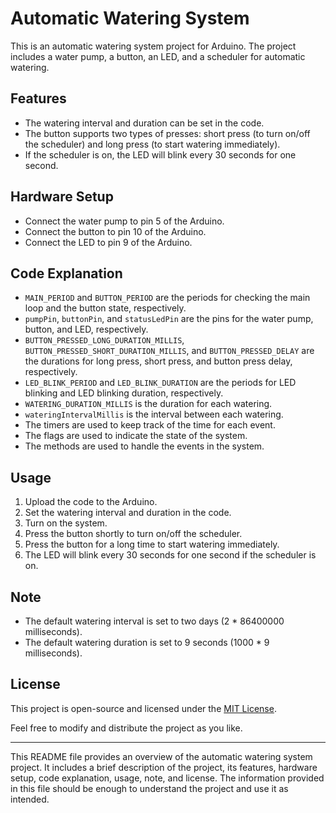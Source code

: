 # Automatic Watering System

This is an automatic watering system project for Arduino. The project includes a water pump, a button, an LED, and a scheduler for automatic watering.

## Features

* The watering interval and duration can be set in the code.
* The button supports two types of presses: short press (to turn on/off the scheduler) and long press (to start watering immediately).
* If the scheduler is on, the LED will blink every 30 seconds for one second.

## Hardware Setup

* Connect the water pump to pin 5 of the Arduino.
* Connect the button to pin 10 of the Arduino.
* Connect the LED to pin 9 of the Arduino.

## Code Explanation

* `MAIN_PERIOD` and `BUTTON_PERIOD` are the periods for checking the main loop and the button state, respectively.
* `pumpPin`, `buttonPin`, and `statusLedPin` are the pins for the water pump, button, and LED, respectively.
* `BUTTON_PRESSED_LONG_DURATION_MILLIS`, `BUTTON_PRESSED_SHORT_DURATION_MILLIS`, and `BUTTON_PRESSED_DELAY` are the durations for long press, short press, and button press delay, respectively.
* `LED_BLINK_PERIOD` and `LED_BLINK_DURATION` are the periods for LED blinking and LED blinking duration, respectively.
* `WATERING_DURATION_MILLIS` is the duration for each watering.
* `wateringIntervalMillis` is the interval between each watering.
* The timers are used to keep track of the time for each event.
* The flags are used to indicate the state of the system.
* The methods are used to handle the events in the system.

## Usage

1. Upload the code to the Arduino.
2. Set the watering interval and duration in the code.
3. Turn on the system.
4. Press the button shortly to turn on/off the scheduler.
5. Press the button for a long time to start watering immediately.
6. The LED will blink every 30 seconds for one second if the scheduler is on.

## Note

* The default watering interval is set to two days (2 \* 86400000 milliseconds).
* The default watering duration is set to 9 seconds (1000 \* 9 milliseconds).

## License

This project is open-source and licensed under the [MIT License](https://opensource.org/licenses/MIT).

Feel free to modify and distribute the project as you like.

---

This README file provides an overview of the automatic watering system project. It includes a brief description of the project, its features, hardware setup, code explanation, usage, note, and license. The information provided in this file should be enough to understand the project and use it as intended.
